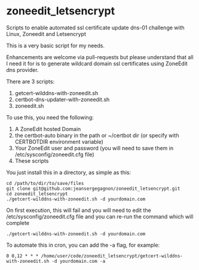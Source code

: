 # zoneedit_letsencrypt
Scripts to enable automated ssl certificate update dns-01 challenge with Linux, Zoneedit and Letsencrypt

This is a very basic script for my needs.

Enhancements are welcome via pull-requests but please understand that all I need it for
is to generate wildcard domain ssl certificates using ZoneEdit dns provider.

There are 3 scripts:
1. getcert-wilddns-with-zoneedit.sh
2. certbot-dns-updater-with-zoneedit.sh
3. zoneedit.sh


To use this, you need the following:

1. A ZoneEdit hosted Domain
2. the certbot-auto binary in the path or ~/certbot dir (or specify with CERTBOTDIR environment variable)
3. Your ZoneEdit user and password (you will need to save them in /etc/sysconfig/zoneedit.cfg file)
4. These scripts


You just install this in a directory, as simple as this:

```
cd /path/to/dir/to/save/files
git clone git@github.com:jeansergegagnon/zoneedit_letsencrypt.git
cd zoneedit_letsencrypt
./getcert-wilddns-with-zoneedit.sh -d yourdomain.com
```

On first execution, this will fail and you will need to edit the /etc/sysconfig/zoneedit.cfg file
and you can re-run the command which will complete

```
./getcert-wilddns-with-zoneedit.sh -d yourdomain.com
```

To automate this in cron, you can add the -a flag, for example:

```
0 0,12 * * * /home/user/code/zoneedit_letsencrypt/getcert-wilddns-with-zoneedit.sh -d yourdomain.com -a
```


